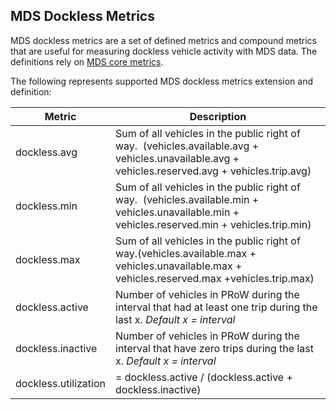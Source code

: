 ## MDS Dockless Metrics

MDS dockless metrics are a set of defined metrics and compound metrics that are useful for measuring 
dockless vehicle activity with MDS data.  The definitions rely on [MDS core metrics](core_metrics).

The following represents supported MDS dockless metrics extension and definition:

| Metric               | Description                                                                                                          |
| -------------------- | -------------------------------------------------------------------------------------------------------------------- |
| dockless.avg         | Sum of all vehicles in the public right of way.  (vehicles.available.avg + vehicles.unavailable.avg + vehicles.reserved.avg + vehicles.trip.avg) |
| dockless.min         | Sum of all vehicles in the public right of way.  (vehicles.available.min + vehicles.unavailable.min + vehicles.reserved.min + vehicles.trip.min) |
| dockless.max         | Sum of all vehicles in the public right of way.(vehicles.available.max + vehicles.unavailable.max + vehicles.reserved.max +vehicles.trip.max)    |
| dockless.active      | Number of vehicles in PRoW during the interval that had at least one trip during the last x. *Default x = interval*  |
| dockless.inactive    | Number of vehicles in PRoW during the interval that have zero trips during the last x. *Default x = interval*        |
| dockless.utilization | = dockless.active / (dockless.active + dockless.inactive)                                                            |
